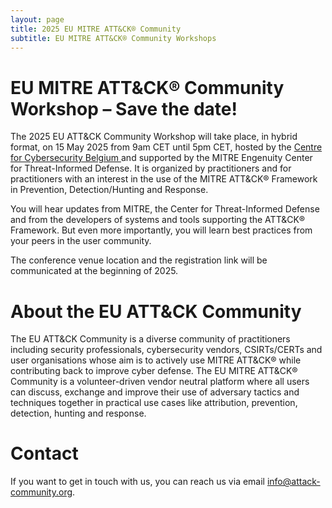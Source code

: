 ```yaml
---
layout: page
title: 2025 EU MITRE ATT&CK® Community
subtitle: EU MITRE ATT&CK® Community Workshops
---
```


# EU MITRE ATT&CK® Community Workshop – Save the date!

The 2025 EU ATT&CK Community Workshop will take place, in hybrid format, on 15 May 2025 from 9am CET until 5pm CET, hosted by the <a href="https://ccb.belgium.be/en"> Centre for Cybersecurity Belgium </a>  and supported by the MITRE Engenuity Center for Threat-Informed Defense.  It is organized by practitioners and for practitioners with an interest in the use of the MITRE ATT&CK® Framework in Prevention, Detection/Hunting and Response.

You will hear updates from MITRE, the Center for Threat-Informed Defense and from the developers of systems and tools supporting the ATT&CK® Framework. But even more importantly, you will learn best practices from your peers in the user community.

The conference venue location and the registration link will be communicated at the beginning of 2025.

# About the EU ATT&CK Community

The EU ATT&CK Community is a diverse community of practitioners including security professionals, cybersecurity vendors, CSIRTs/CERTs and user organisations whose aim is to actively use MITRE ATT&CK® while contributing back to improve cyber defense. The EU MITRE ATT&CK® Community is a volunteer-driven vendor neutral platform where all users can discuss, exchange and improve their use of adversary tactics and techniques together in practical use cases like attribution, prevention, detection, hunting and response.

# Contact

If you want to get in touch with us, you can reach us via email info@attack-community.org. 

